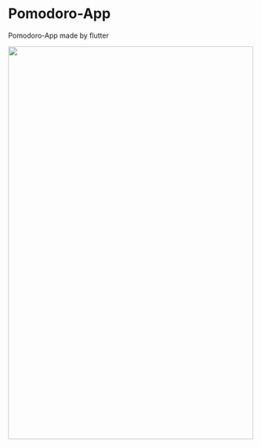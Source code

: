 # Pomodoro-App
Pomodoro-App made by flutter

<img src="https://user-images.githubusercontent.com/52643354/210360884-256649b4-2303-40ed-a382-06a7efec076f.png" width="500" height="800"/>
